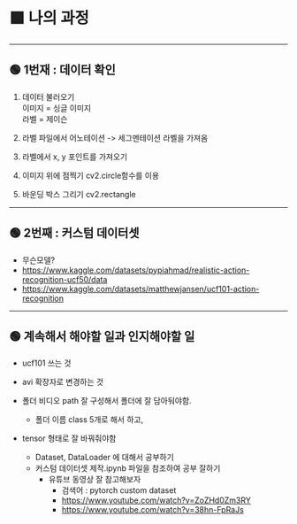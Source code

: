 # 🟩 나의 과정  

---
## 🟢 1번재 : 데이터 확인  
1. 데이터 불러오기  
	이미지 = 싱글 이미지  
	라벨 = 제이슨  
2. 라벨 파일에서 어노테이션 -> 세그멘테이션 라벨을 가져옴  
3. 라벨에서 x, y 포인트를 가져오기  
4. 이미지 위에 점찍기 cv2.circle함수를 이용  

5. 바운딩 박스 그리기 cv2.rectangle  


---
## 🟢 2번째 : 커스텀 데이터셋  
- 무슨모델?  
- https://www.kaggle.com/datasets/pypiahmad/realistic-action-recognition-ucf50/data  
- https://www.kaggle.com/datasets/matthewjansen/ucf101-action-recognition  


--- 
## 🟢 계속해서 해야할 일과 인지해야할 일  
- ucf101 쓰는 것  
- avi 확장자로 변경하는 것  
- 폴더 비디오 path 잘 구성해서 폴더에 잘 담아둬야함.  
    - 폴더 이름 class 5개로 해서 하고,  

- tensor 형태로 잘 바꿔줘야함  
    - Dataset, DataLoader 에 대해서 공부하기  
	- 커스텀 데이터셋 제작.ipynb 파일을 참조하여 공부 잘하기  
        - 유튜브 동영상 잘 참고해보자  
            - 검색어 :  pytorch custom dataset  
            - https://www.youtube.com/watch?v=ZoZHd0Zm3RY  
            - https://www.youtube.com/watch?v=38hn-FpRaJs  